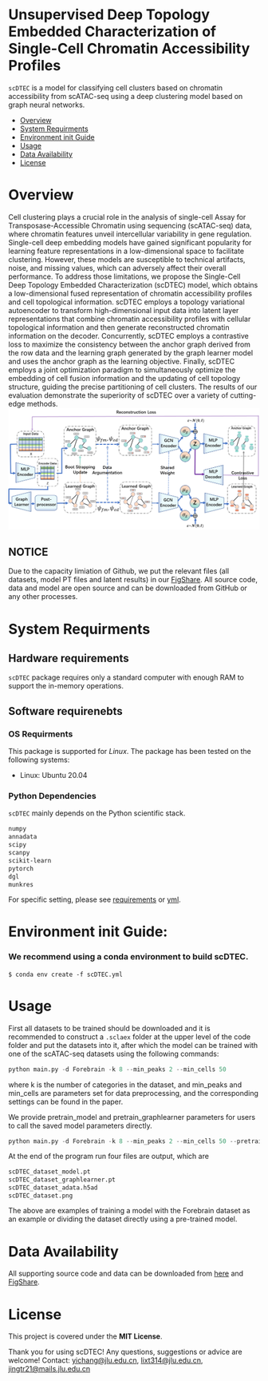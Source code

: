 # Unsupervised Deep Topology Embedded Characterization of Single-Cell Chromatin Accessibility Profiles

`scDTEC` is a model for classifying cell clusters based on chromatin accessibility from scATAC-seq using a deep clustering model based on graph neural networks.

- [Overview](#overview)
- [System Requirments](#system-requirments)
- [Environment init Guide](#environment-init-guide)
- [Usage](#Usage)
- [Data Availability](#data-availability)
- [License](#license)

# Overview

Cell clustering plays a crucial role in the analysis of single-cell Assay for Transposase-Accessible Chromatin using sequencing (scATAC-seq) data, where chromatin features unveil intercellular variability in gene regulation. Single-cell deep embedding models have gained significant popularity for learning feature representations in a low-dimensional space to facilitate clustering. However, these models are susceptible to technical artifacts, noise, and missing values, which can adversely affect their overall performance. To address those limitations, we propose the Single-Cell Deep Topology Embedded Characterization (scDTEC) model, which obtains a low-dimensional fused representation of chromatin accessibility profiles and cell topological information. scDTEC employs a topology variational autoencoder to transform high-dimensional input data into latent layer representations that combine chromatin accessibility profiles with cellular topological information and then generate reconstructed chromatin information on the decoder. Concurrently, scDTEC employs a contrastive loss to maximize the consistency between the anchor graph derived from the row data and the learning graph generated by the graph learner model and uses the anchor graph as the learning objective. Finally, scDTEC employs a joint optimization paradigm to simultaneously optimize the embedding of cell fusion information and the updating of cell topology structure, guiding the precise partitioning of cell clusters. The results of our evaluation demonstrate the superiority of scDTEC over a variety of cutting-edge methods.
![scDTEC](https://github.com/jingtairan/scDTEC/blob/master/Framework.png)

## NOTICE

Due to the capacity limiation of Github, we put the relevant files (all datasets, model PT files and latent results) in our <a href="https://figshare.com/articles/dataset/scDTEC/24591390">FigShare</a>. All source code, data and model are open source and can be downloaded from GitHub or any other processes.

# System Requirments

## Hardware requirements

`scDTEC` package requires only a standard computer with enough RAM to support the in-memory operations.

## Software requirenebts

### OS Requirments

This package is supported for *Linux*. The package has been tested on the following systems:

+ Linux: Ubuntu 20.04

### Python Dependencies

`scDTEC` mainly depends on the Python scientific stack.

```
numpy
annadata
scipy
scanpy
scikit-learn
pytorch
dgl
munkres
```

For specific setting, please see <a href="https://github.com/jingtairan/scDTEC/blob/master/requirements.txt">requirements</a> or <a href="https://github.com/jingtairan/scDTEC/blob/master/requirements.yml">yml</a>.

# Environment init Guide:

### We recommend using a conda environment to build scDTEC.

```
$ conda env create -f scDTEC.yml
```

# Usage

First all datasets to be trained should be downloaded and it is recommended to construct a `.sclaex` folder at the upper level of the code folder and put the datasets into it, after which the model can be trained with one of the scATAC-seq datasets using the following commands:

```python
python main.py -d Forebrain -k 8 --min_peaks 2 --min_cells 50
```

where k is the number of categories in the dataset, and min_peaks and min_cells are parameters set for data preprocessing, and the corresponding settings can be found in the paper.

We provide pretrain_model and pretrain_graphlearner parameters for users to call the saved model parameters directly.

```python
python main.py -d Forebrain -k 8 --min_peaks 2 --min_cells 50 --pretrain_model "/output/scDGEC_Forebrain_model.pt" --pretrain_graphlearner "/output/scDGEC_Forebrain_graphlearner.pt"
```

At the end of the program run four files are output, which are

```
scDTEC_dataset_model.pt
scDTEC_dataset_graphlearner.pt
scDTEC_dataset_adata.h5ad
scDTEC_dataset.png
```

The above are examples of training a model with the Forebrain dataset as an example or dividing the dataset directly using a pre-trained model.

# Data Availability

All supporting source code and data can be downloaded from <a href="https://github.com/jingtairan/scDTEC">here</a> and <a href="https://figshare.com/articles/dataset/scDTEC/24591390">FigShare</a>.

# License

This project is covered under the **MIT License**.

Thank you for using scDTEC! Any questions, suggestions or advice are welcome!
Contact:  yichang@jlu.edu.cn, lixt314@jlu.edu.cn, jingtr21@mails.jlu.edu.cn
